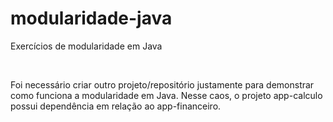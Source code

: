 # modularidade-java
 Exercícios de modularidade em Java
 
 &nbsp;
 
 Foi necessário criar outro projeto/repositório justamente para demonstrar como funciona a modularidade em Java. Nesse caos, o projeto app-calculo possui dependência em relação ao app-financeiro.
